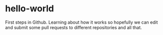 # hello-world
First steps in Github. Learning about how it works so hopefully we can edit and submit some pull requests to different repositories and all that. 
